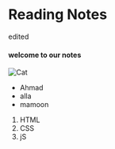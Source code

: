 # Reading Notes
edited

#### welcome to our notes

![Cat](https://static.scientificamerican.com/sciam/cache/file/92E141F8-36E4-4331-BB2EE42AC8674DD3_source.jpg?w=590&h=800&62C6A28D-D2CA-4635-AA7017C94E6DDB72)


- Ahmad
- alla
- mamoon

1. HTML
2. CSS
3. jS
